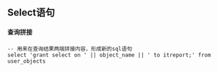 ## Select语句



#### 查询拼接

```plsql
-- 用来在查询结果两端拼接内容，形成新的sql语句
select 'grant select on ' || object_name || ' to itreport;' from user_objects
```

